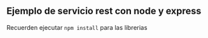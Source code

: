 ## Ejemplo de servicio rest con node y express

Recuerden ejecutar ```npm install``` para las librerias
